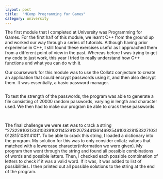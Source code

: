 ```yaml
---
layout: post
title:  "MComp Programming for Games"
category: university
---
```


The first module that I completed at University was Programming for Games. For the first half of this module, we learnt C++ from the ground up and worked our way through a series of tutorials. Although having prior experience in C++, I still found these exercises useful as I approached them from a different point of view in the past. Whereas before I was trying to get my code to just work, this year I tried to really understand how C++ functions and what you can do with it.

Our coursework for this module was to use the Collatz conjecture to create an application that could encrypt passwords using it, and then also decrypt them. It was essentially, a basic password manager.

<img src="/assets/images/progamming-for-games/main-menu.png" alt="" class="cover"/>

To test the strength of the passwords, the program was able to generate a file consisting of 20000 random passwords, varying in length and character used. We then had to make our program be able to crack these passwords.

<img src="/assets/images/progamming-for-games/cracked-password.png" alt="" class="cover"/>
<img src="/assets/images/progamming-for-games/cracked-password2.png" alt="" class="cover"/>

The final challenge we were set was to crack a string "27322810313331033910211452912207344136146925461033281533271031012815108114101". To be able to crack this string, I loaded a dictionary into the program. My solution for this was to only consider collatz values that matched with a lowercase character(information we were given). My program then went through the string and found all possible combinations of words and possible letters. Then, I checked each possible combination of letters to check if it was a valid word. If it was, it was added to list of possibilities. I then printed out all possible solutions to the string at the end of the program.

<img src="/assets/images/progamming-for-games/sentence.png" alt="" class="cover"/>

